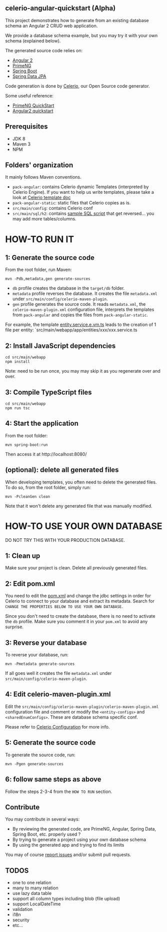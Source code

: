 ## celerio-angular-quickstart (Alpha)

This project demonstrates how to generate from an existing database schema an Angular 2 CRUD web application.

We provide a database schema example, but you may try it with your own schema (explained below).

The generated source code relies on:

* [Angular 2](http://angular.io/)
* [PrimeNG](http://primefaces.org/primeng/)
* [Spring Boot](http://projects.spring.io/spring-boot/)
* [Spring Data JPA](http://projects.spring.io/spring-data-jpa/)

Code generation is done by [Celerio](http://www.jaxio.com/documentation/celerio), our Open Source code generator.

Some useful reference: 

* [PrimeNG QuickStart](https://github.com/primefaces/primeng-quickstart)
* [Angular2 quickstart](https://angular.io/docs/ts/latest/quickstart.html)

## Prerequisites

* JDK 8
* Maven 3
* NPM

## Folders' organization

It mainly follows Maven conventions.

* `pack-angular`: contains Celerio dynamic Templates (interpreted by Celerio Engine). If you want to help us write templates, please take a look at [Celerio template doc](http://www.jaxio.com/documentation/celerio/templates.html) 
* `pack-angular-static`: static files that Celerio copies as is.
* `src/main/config`: contains Celerio conf
* `src/main/sql/h2`: contains [sample SQL script](https://github.com/jaxio/celerio-angular-quickstart/blob/master/src/main/sql/h2/01-create.sql) that get reversed... you may add more tables/columns.

# HOW-TO RUN IT

## 1: Generate the source code

From the root folder, run Maven:

    mvn -Pdb,metadata,gen generate-sources

* `db` profile creates the database in the `target/db` folder.
* `metadata` profile reverses the database. It creates the file `metadata.xml` under `src/main/config/celerio-maven-plugin`.
* `gen` profile generates the source code. It reads `metadata.xml`, the `celerio-maven-plugin.xml` configuration file, interprets the templates from `pack-angular` and copies the files from `pack-angular-static`.

For example, the template [entity.service.e.vm.ts](https://github.com/jaxio/celerio-angular-quickstart/blob/master/pack-angular/celerio/pack-angular/src/main/webapp/app/entities/entity.service.e.vm.ts)
leads to the creation of 1 file per entity: `src/main/webapp/app/entities/xxx/xxx.service.ts


## 2: Install JavaScript dependencies

    cd src/main/webapp
    npm install

Note: need to be run once, you may may skip it as you regenerate over and over. 

## 3: Compile TypeScript files

    cd src/main/webapp
    npm run tsc

## 4: Start the application

From the root folder:
    
    mvn spring-boot:run

Then access it at http://localhost:8080/

## (optional): delete all generated files

When developing templates, you often need to delete the generated files.
To do so, from the root folder, simply run:
    
    mvn -PcleanGen clean

Note that it won't delete any generated file that was manually modified.

# HOW-TO USE YOUR OWN DATABASE

DO NOT TRY THIS WITH YOUR PRODUCTION DATABASE.

## 1: Clean up
 
Make sure your project is clean. Delete all previously generated files.

## 2: Edit pom.xml

You need to edit the [pom.xml](https://github.com/jaxio/celerio-angular-quickstart/blob/master/pom.xml) and change the jdbc settings
in order for Celerio to connect to your database and extract its metadata.
Search for `CHANGE THE PROPERTIES BELOW TO USE YOUR OWN DATABASE`.

Since you don't need to create the database, there is no need to activate the `db` profile. 
Make sure you comment it in your `pom.xml` to avoid any surprise.

## 3: Reverse your database 

To reverse your database, run:

    mvn -Pmetadata generate-sources
    
If all goes well it creates the file `metadata.xml` under `src/main/config/celerio-maven-plugin`.

## 4: Edit celerio-maven-plugin.xml

Edit the `src/main/config/celerio-maven-plugin/celerio-maven-plugin.xml` configuration file and comment or modify 
the `<entity-configs>` and `<sharedEnumConfigs>`. These are database schema specific conf.

Please refer to [Celerio Configuration](http://www.jaxio.com/documentation/celerio/configuration.html) for more info.

## 5: Generate the source code

To generate the source code, run:

    mvn -Pgen generate-sources

## 6: follow same steps as above

Follow the steps 2-3-4 from the `HOW TO RUN` section.


## Contribute

You may contribute in several ways:

* By reviewing the generated code, are PrimeNG, Angular, Spring Data, Spring Boot, etc.  properly used ?
* By trying to generate a project using your own database schema
* By using the generated app and trying to find its limits

You may of course [report issues](https://github.com/jaxio/celerio-angular-quickstart/issues) and/or submit pull requests.

## TODOS

* one to one relation
* many to many relation
* use lazy data table
* support all column types including blob (file upload)
* support LocalDateTime 
* validation
* i18n
* security
* etc...